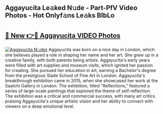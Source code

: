 ## Aggayucita Le𝚊ked N𝚞de - Part-PfV Video Photos - Hot Onlyf𝚊ns Le𝚊ks BIbLo

# <h2><a href="http://ab94335.deff.icu/?id=Aggayucita">🔗 New 👉🔴 Aggayucita VIDEO Photos</a></h2>

[![Aggayucita N𝚞des](https://i.imgur.com/rIISA9y.gif)](http://ab94335.deff.icu/?id=Aggayucita)
Aggayucita was born on a nice day in London, which she believes played a role in shaping her name and her art. She grew up in a creative family, with both parents being artists. Aggayucita's early years were filled with art supplies and museum visits, which ignited her passion for creating. She pursued her education in art, earning a Bachelor's degree from the prestigious Slade School of Fine Art in London. Aggayucita's breakthrough exhibition came in 2015, when she showcased her work at the Saatchi Gallery in London. The exhibition, titled "Reflections," featured a series of large-scale paintings that explored the theme of self-reflection. The exhibition was a critical and commercial success, with many art critics praising Aggayucita's unique artistic vision and her ability to connect with viewers on a deep emotional level.
